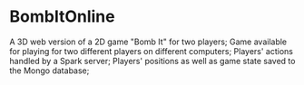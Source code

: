 # BombItOnline
A 3D web version of a 2D game "Bomb It" for two players;
Game available for playing for two different players on different computers;
Players' actions handled by a Spark server;
Players' positions as well as game state saved to the Mongo database;
